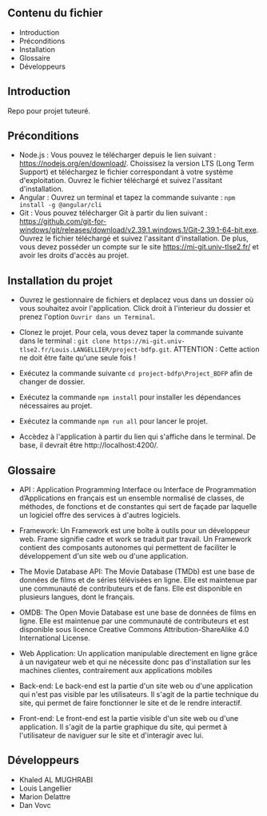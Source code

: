 Contenu du fichier
---------------------

 * Introduction
 * Préconditions
 * Installation
 * Glossaire
 * Développeurs

Introduction
------------

Repo pour projet tuteuré.

Préconditions
------------

* Node.js : Vous pouvez le télécharger depuis le lien suivant : https://nodejs.org/en/download/. Choissisez la version LTS (Long Term Support) et téléchargez le fichier correspondant à votre système d'exploitation. Ouvrez le fichier téléchargé et suivez l'assitant d'installation.
* Angular : Ouvrez un terminal et tapez la commande suivante : `npm install -g @angular/cli`
* Git : Vous pouvez télécharger Git à partir du lien suivant : https://github.com/git-for-windows/git/releases/download/v2.39.1.windows.1/Git-2.39.1-64-bit.exe. Ouvrez le fichier téléchargé et suivez l'assitant d'installation. De plus, vous devez posséder un compte sur le site https://mi-git.univ-tlse2.fr/ et avoir les droits d'accès au projet.

Installation du projet
------------

* Ouvrez le gestionnaire de fichiers et deplacez vous dans un dossier où vous souhaitez avoir l'application. Click droit à l'interieur du dossier et prenez l'option `Ouvrir dans un Terminal`.

* Clonez le projet. Pour cela, vous devez taper la commande suivante dans le terminal : `git clone https://mi-git.univ-tlse2.fr/Louis.LANGELLIER/project-bdfp.git`. ATTENTION : Cette action ne doit être faite qu'une seule fois !

* Exécutez la commande suivante `cd project-bdfp\Project_BDFP` afin de changer de dossier.

* Exécutez la commande `npm install` pour installer les dépendances nécessaires au projet.

* Exécutez la commande `npm run all` pour lancer le projet.

* Accèdez à l'application à partir du lien qui s'affiche dans le terminal. De base, il devrait être http://localhost:4200/.


Glossaire
-------------
* API : Application Programming Interface ou Interface de Programmation d’Applications en
français est un ensemble normalisé de classes, de méthodes, de fonctions et de constantes
qui sert de façade par laquelle un logiciel offre des services à d'autres logiciels.

* Framework: Un Framework est une boîte à outils pour un développeur web. Frame signifie
cadre et work se traduit par travail. Un Framework contient des composants autonomes qui
permettent de faciliter le développement d'un site web ou d'une application.

* The Movie Database API: The Movie Database (TMDb) est une base de données de films et de séries télévisées en ligne. Elle est maintenue par une communauté de contributeurs et de fans. Elle est disponible en plusieurs langues, dont le français. 

* OMDB: The Open Movie Database est une base de données de films en ligne. Elle est
maintenue par une communauté de contributeurs et est disponible sous licence Creative
Commons Attribution-ShareAlike 4.0 International License.

* Web Application: Un application manipulable directement en ligne grâce à un navigateur web et
qui ne nécessite donc pas d'installation sur les machines clientes, contrairement aux
applications mobiles

* Back-end: Le back-end est la partie d'un site web ou d'une application qui n'est pas visible par les utilisateurs. Il s'agit de la partie technique du site, qui permet de faire fonctionner le site et de le rendre interactif.

* Front-end: Le front-end est la partie visible d'un site web ou d'une application. Il s'agit de la partie graphique du site, qui permet à l'utilisateur de naviguer sur le site et d'interagir avec lui.

Développeurs
-----------

 * Khaled AL MUGHRABI
 * Louis Langellier
 * Marion Delattre
 * Dan Vovc
